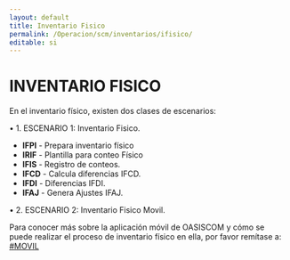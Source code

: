 ```yaml
---
layout: default
title: Inventario Fisico
permalink: /Operacion/scm/inventarios/ifisico/
editable: si
---
```


# INVENTARIO FISICO  

En el inventario físico, existen dos clases de escenarios:  

•	1. ESCENARIO 1: Inventario Fisico.  
* **IFPI** - Prepara inventario físico    
* **IRIF**  - Plantilla para conteo Físico    
* **IFIS**  - Registro de conteos.  
* **IFCD**  - Calcula diferencias IFCD.  
* **IFDI**  - Diferencias IFDI.  
* **IFAJ**  - Genera Ajustes IFAJ.  

•	2. ESCENARIO 2: Inventario Fisico Movil.  

Para conocer más sobre la aplicación móvil de OASISCOM y cómo se puede realizar el proceso de inventario físico en ella, por favor remítase a: [#MOVIL](http://docs.oasiscom.com/Operacion/Movil)

